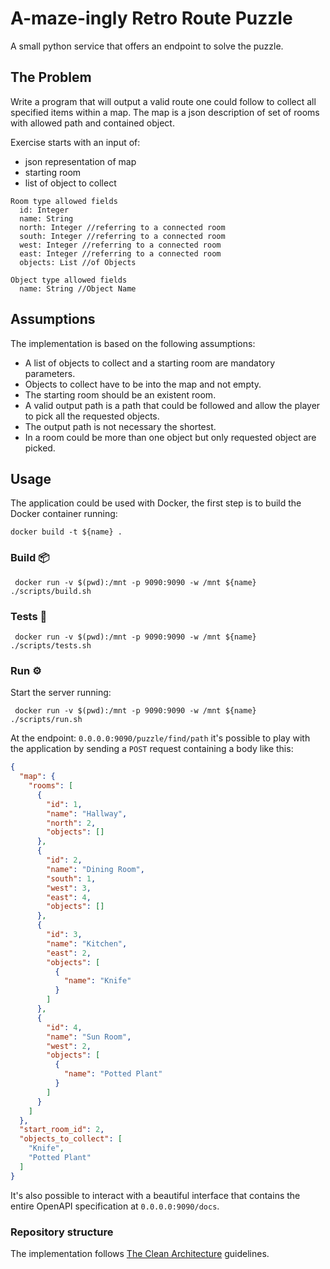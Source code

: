 # A-maze-ingly Retro Route Puzzle

A small python service that offers an endpoint to solve the puzzle.

## The Problem

Write a program that will output a valid route one could follow to collect all specified items within a map. The map is
a json description of set of
rooms with allowed path and contained object.

Exercise starts with an input of:

- json representation of map
- starting room
- list of object to collect

```
Room type allowed fields
  id: Integer
  name: String
  north: Integer //referring to a connected room
  south: Integer //referring to a connected room
  west: Integer //referring to a connected room
  east: Integer //referring to a connected room
  objects: List //of Objects
  
Object type allowed fields
  name: String //Object Name
```

## Assumptions

The implementation is based on the following assumptions:
 - A list of objects to collect and a starting room are mandatory parameters.
 - Objects to collect have to be into the map and not empty.
 - The starting room should be an existent room.
 - A valid output path is a path that could be followed and allow the player to pick all the requested objects.
 - The output path is not necessary the shortest.
 - In a room could be more than one object but only requested object are picked.

## Usage

The application could be used with Docker, the first step is to build the Docker container running:

```shell
docker build -t ${name} .
```

### Build :package:

```shell
 docker run -v $(pwd):/mnt -p 9090:9090 -w /mnt ${name} ./scripts/build.sh
```

### Tests :test_tube:

```shell
 docker run -v $(pwd):/mnt -p 9090:9090 -w /mnt ${name} ./scripts/tests.sh
```

### Run :gear:

Start the server running:

```shell
 docker run -v $(pwd):/mnt -p 9090:9090 -w /mnt ${name} ./scripts/run.sh
```

At the endpoint: `0.0.0.0:9090/puzzle/find/path` it's possible to play with the application by sending a `POST` request
containing a body like this:

```json
{
  "map": {
    "rooms": [
      {
        "id": 1,
        "name": "Hallway",
        "north": 2,
        "objects": []
      },
      {
        "id": 2,
        "name": "Dining Room",
        "south": 1,
        "west": 3,
        "east": 4,
        "objects": []
      },
      {
        "id": 3,
        "name": "Kitchen",
        "east": 2,
        "objects": [
          {
            "name": "Knife"
          }
        ]
      },
      {
        "id": 4,
        "name": "Sun Room",
        "west": 2,
        "objects": [
          {
            "name": "Potted Plant"
          }
        ]
      }
    ]
  },
  "start_room_id": 2,
  "objects_to_collect": [
    "Knife",
    "Potted Plant"
  ]
}
```
It's also possible to interact with a beautiful interface that contains the entire OpenAPI specification at `0.0.0.0:9090/docs`.

### Repository structure
The implementation follows [The Clean Architecture](https://blog.cleancoder.com/uncle-bob/2012/08/13/the-clean-architecture.html) guidelines.
